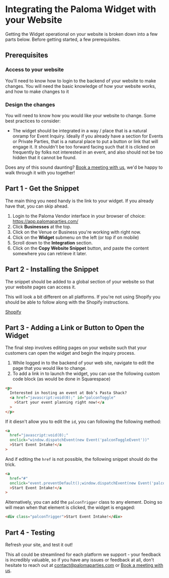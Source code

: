 # Integrating the Paloma Widget with your Website

Getting the Widget operational on your website is broken down into a few parts below. Before getting started, a few prerequisites.

## Prerequisites

### Access to your website

You'll need to know how to login to the backend of your website to make changes. You will need the basic knowledge of how your website works, and how to make changes to it

### Design the changes

You will need to know how you would like your website to change. Some best practices to consider:

- The widget should be integrated in a way / place that is a natural onramp for Event Inquiry. Ideally if you already have a section for Events or Private Parties, that is a natural place to put a button or link that will engage it. It shouldn't be too forward facing such that it is clicked on frequently by folks not interested in an event, and also should not be too hidden that it cannot be found.

Does any of this sound daunting? [Book a meeting with us](https://calendly.com/bob-gv_a), we'd be happy to walk through it with you together!

## Part 1 - Get the Snippet

The main thing you need handy is the link to your widget. If you already have that, you can skip ahead.

1. Login to the Paloma Vendor interface in your browser of choice: https://app.palomaparties.com/
1. Click **Businesses** at the top.
1. Click on the Venue or Business you're working with right now.
1. Click on the **Widget** submenu on the left (or top if on mobile)
1. Scroll down to the **Integration** section.
1. Click on the **Copy Website Snippet** button, and paste the content somewhere you can retrieve it later.

## Part 2 - Installing the Snippet

The snippet should be added to a global section of your website so that your website pages can access it.

This will look a bit different on all platforms. If you're not using Shopify you should be able to follow along with the Shopify instructions.

[Shopify](/install/shopify.md)

## Part 3 - Adding a Link or Button to Open the Widget

The final step involves editing pages on your website such that your customers can open the widget and begin the inquiry process.

1. While logged in to the backend of your web site, navigate to edit the page that you would like to change.
1. To add a link in to launch the widget, you can use the following custom code block (as would be done in Squarespace)

```html
<p>
  Interested in hosting an event at Bob’s Pasta Shack?
  <a href="javascript:void(0);" id="palconToggle"
    >Start your event planning right now!</a
  >
</p>
```

If it diesn't allow you to edit the `id`, you can following the following method:

```html
<a
  href="javascript:void(0);"
  onclick="window.dispatchEvent(new Event('palconToggleEvent'))"
  >Start Event Intake!</a
>
```

And if editing the `href` is not possible, the following snippet should do the trick.

```html
<a
  href="#"
  onclick="event.preventDefault();window.dispatchEvent(new Event('palconToggleEvent'))"
  >Start Event Intake!</a
>
```

Alternatively, you can add the `palconTrigger` class to any element. Doing so will mean when that element is clicked, the widget is engaged:

```html
<div class="palconTrigger">Start Event Intake!</div>
```

## Part 4 - Testing

Refresh your site, and test it out!

This all could be streamlined for each platform we support - your feedback is incredibly valuable, so if you have any issues or feedback at all, don't hesitate to reach out at [contact@palomaparties.com](mailto:contact@palomaparties.com?subject=Question%20from%20Paloma%20Docs%20site) or [Book a meeting with us](https://calendly.com/bob-gv_a).
